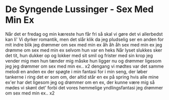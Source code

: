 # De Syngende Lussinger - Sex Med Min Ex


Når det er fredag og min kæreste hun får fri
så skal vi gøre det vi allerbedst kan li'
Vi dyrker romantik, men det slår klik
da jeg pludselig ser en anden for mit indre blik
jeg drømmer om sex med min ex
åh åh åh
sex med min ex
jeg drømme om sex med min ex
selvom hun var en heks
Når lyset slukkes sker det tit, hun dukker op
og lokker med sit smil og frister med sin krop
jeg vender mig
men hun tænder mig
måske hun ligger nu og drømmer ligesom jeg
jeg drømmer om sex med min ex.. x2
dengang vi mødtes var det samme melodi
en anden ex der spøgte i min fantasi
for i min seng, der løber tankerne i ring
det er som om, der altid står en ex på spring
hvis alle mine ex'er har det ligesom jeg
og drømmer om en ex, der kunne være mig
så mødes vi
skønt det' forbi
det vores hemmelige yndlingsfantasi
jeg drømmer om sex med min ex.. x2
